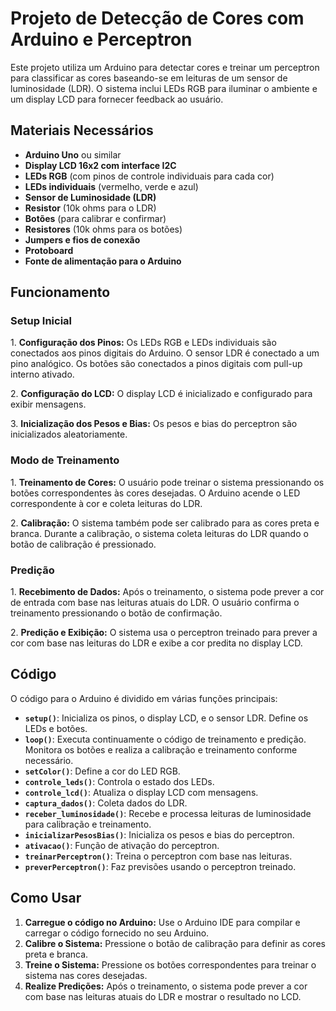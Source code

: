 <h1>Projeto de Detecção de Cores com Arduino e Perceptron</h1>

<p>Este projeto utiliza um Arduino para detectar cores e treinar um perceptron para classificar as cores baseando-se em leituras de um sensor de luminosidade (LDR). O sistema inclui LEDs RGB para iluminar o ambiente e um display LCD para fornecer feedback ao usuário.</p>

<h2>Materiais Necessários</h2>
<ul>
    <li><strong>Arduino Uno</strong> ou similar</li>
    <li><strong>Display LCD 16x2 com interface I2C</strong></li>
    <li><strong>LEDs RGB</strong> (com pinos de controle individuais para cada cor)</li>
    <li><strong>LEDs individuais</strong> (vermelho, verde e azul)</li>
    <li><strong>Sensor de Luminosidade (LDR)</strong></li>
    <li><strong>Resistor</strong> (10k ohms para o LDR)</li>
    <li><strong>Botões</strong> (para calibrar e confirmar)</li>
    <li><strong>Resistores</strong> (10k ohms para os botões)</li>
    <li><strong>Jumpers e fios de conexão</strong></li>
    <li><strong>Protoboard</strong></li>
    <li><strong>Fonte de alimentação para o Arduino</strong></li>
</ul>

<h2>Funcionamento</h2>

<h3>Setup Inicial</h3>
<p>1. <strong>Configuração dos Pinos:</strong> Os LEDs RGB e LEDs individuais são conectados aos pinos digitais do Arduino. O sensor LDR é conectado a um pino analógico. Os botões são conectados a pinos digitais com pull-up interno ativado.</p>
<p>2. <strong>Configuração do LCD:</strong> O display LCD é inicializado e configurado para exibir mensagens.</p>
<p>3. <strong>Inicialização dos Pesos e Bias:</strong> Os pesos e bias do perceptron são inicializados aleatoriamente.</p>

<h3>Modo de Treinamento</h3>
<p>1. <strong>Treinamento de Cores:</strong> O usuário pode treinar o sistema pressionando os botões correspondentes às cores desejadas. O Arduino acende o LED correspondente à cor e coleta leituras do LDR.</p>
<p>2. <strong>Calibração:</strong> O sistema também pode ser calibrado para as cores preta e branca. Durante a calibração, o sistema coleta leituras do LDR quando o botão de calibração é pressionado.</p>

<h3>Predição</h3>
<p>1. <strong>Recebimento de Dados:</strong> Após o treinamento, o sistema pode prever a cor de entrada com base nas leituras atuais do LDR. O usuário confirma o treinamento pressionando o botão de confirmação.</p>
<p>2. <strong>Predição e Exibição:</strong> O sistema usa o perceptron treinado para prever a cor com base nas leituras do LDR e exibe a cor predita no display LCD.</p>

<h2>Código</h2>
<p>O código para o Arduino é dividido em várias funções principais:</p>

<ul>
    <li><strong><code>setup()</code></strong>: Inicializa os pinos, o display LCD, e o sensor LDR. Define os LEDs e botões.</li>
    <li><strong><code>loop()</code></strong>: Executa continuamente o código de treinamento e predição. Monitora os botões e realiza a calibração e treinamento conforme necessário.</li>
    <li><strong><code>setColor()</code></strong>: Define a cor do LED RGB.</li>
    <li><strong><code>controle_leds()</code></strong>: Controla o estado dos LEDs.</li>
    <li><strong><code>controle_lcd()</code></strong>: Atualiza o display LCD com mensagens.</li>
    <li><strong><code>captura_dados()</code></strong>: Coleta dados do LDR.</li>
    <li><strong><code>receber_luminosidade()</code></strong>: Recebe e processa leituras de luminosidade para calibração e treinamento.</li>
    <li><strong><code>inicializarPesosBias()</code></strong>: Inicializa os pesos e bias do perceptron.</li>
    <li><strong><code>ativacao()</code></strong>: Função de ativação do perceptron.</li>
    <li><strong><code>treinarPerceptron()</code></strong>: Treina o perceptron com base nas leituras.</li>
    <li><strong><code>preverPerceptron()</code></strong>: Faz previsões usando o perceptron treinado.</li>
</ul>

<h2>Como Usar</h2>
<ol>
    <li><strong>Carregue o código no Arduino:</strong> Use o Arduino IDE para compilar e carregar o código fornecido no seu Arduino.</li>
    <li><strong>Calibre o Sistema:</strong> Pressione o botão de calibração para definir as cores preta e branca.</li>
    <li><strong>Treine o Sistema:</strong> Pressione os botões correspondentes para treinar o sistema nas cores desejadas.</li>
    <li><strong>Realize Predições:</strong> Após o treinamento, o sistema pode prever a cor com base nas leituras atuais do LDR e mostrar o resultado no LCD.</li>
</ol>
